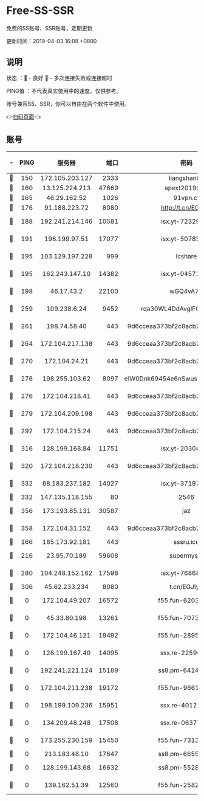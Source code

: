 # Free-SS-SSR

免费的SS账号、SSR账号，定期更新

更新时间：2019-04-03 16:08 +0800

## 说明

状态     ：🙂 - 良好 🙁 - 多次连接失败或连接超时

PING值   ：不代表真实使用中的速度，仅供参考。

账号兼容SS、SSR，你可以自由在两个软件中使用。

👉[扫码页面](https://liesauer.github.io/Free-SS-SSR/)👈

## 账号

|-|PING|服务器|端口|密码|加密方式|区域|
|:----:|:----:|:-----:|-----:|:----:|:----:|:----:|
|🙂|150|172.105.203.127|2333|liangshanbo|chacha20|JP|
|🙂|160|13.125.224.213|47669|apext2019001|chacha20|KR|
|🙂|165|46.29.162.52|1026|91vpn.cf|rc4-md5|RU|
|🙂|176|91.188.223.72|8080|http://t.cn/EGJIyrl|rc4-md5|RU|
|🙂|188|192.241.214.146|10581|isx.yt-72329073|aes-256-cfb|US|
|🙂|191|198.199.97.51|17077|isx.yt-50785240|aes-256-cfb|US|
|🙂|195|103.129.197.228|999|lcshare|aes-256-cfb|US|
|🙂|195|162.243.147.10|14382|isx.yt-04571703|aes-256-cfb|US|
|🙂|198|46.17.43.2|22100|wGQ4vA7D|aes-256-gcm|RU|
|🙂|259|109.238.6.24|9452|rqa30WL4DdAvgIFG6Fs3znzTa|aes-256-cfb|FR|
|🙂|261|198.74.58.40|443|9d6cceaa373bf2c8acb22e60b6a58be6|aes-256-cfb|US|
|🙂|264|172.104.217.138|443|9d6cceaa373bf2c8acb22e60b6a58be6|aes-256-cfb|US|
|🙂|270|172.104.24.21|443|9d6cceaa373bf2c8acb22e60b6a58be6|aes-256-cfb|US|
|🙂|276|198.255.103.62|8097|eIW0Dnk69454e6nSwuspv9DmS201tQ0D|aes-256-cfb|US|
|🙂|276|172.104.218.41|443|9d6cceaa373bf2c8acb22e60b6a58be6|aes-256-cfb|US|
|🙂|279|172.104.209.198|443|9d6cceaa373bf2c8acb22e60b6a58be6|aes-256-cfb|US|
|🙂|292|172.104.215.24|443|9d6cceaa373bf2c8acb22e60b6a58be6|aes-256-cfb|US|
|🙂|316|128.199.168.84|11751|isx.yt-20304770|aes-256-cfb|SG|
|🙂|320|172.104.218.230|443|9d6cceaa373bf2c8acb22e60b6a58be6|aes-256-cfb|US|
|🙂|332|68.183.237.182|14027|isx.yt-37197228|aes-256-cfb|SG|
|🙂|332|147.135.118.155|80|2546|chacha20|US|
|🙂|356|173.193.85.131|30587|jaz|aes-256-cfb|US|
|🙂|358|172.104.31.152|443|9d6cceaa373bf2c8acb22e60b6a58be6|aes-256-cfb|US|
|🙂|166|185.173.92.181|443|sssru.icu|rc4-md5|RU|
|🙂|216|23.95.70.189|59608|supermyssr|chacha20-ietf|US|
|🙂|280|104.248.152.162|17598|isx.yt-76868114|aes-256-cfb|SG|
|🙂|306|45.62.233.234|8080|t.cn/EGJIyrl|rc4-md5|CA|
|🙁|0|172.104.49.207|16572|f55.fun-62039376|aes-256-cfb|SG|
|🙁|0|45.33.80.198|13261|f55.fun-70732084|aes-256-cfb|US|
|🙁|0|172.104.46.121|19492|f55.fun-28953423|aes-256-cfb|SG|
|🙁|0|128.199.167.40|14095|ssx.re-22596370|aes-256-cfb|SG|
|🙁|0|192.241.221.124|15189|ss8.pm-64148140|aes-256-cfb|US|
|🙁|0|172.104.211.238|19172|f55.fun-96617780|aes-256-cfb|US|
|🙁|0|198.199.109.236|15951|ssx.re-40122828|aes-256-cfb|US|
|🙁|0|134.209.48.248|17508|ssx.re-06377061|aes-256-cfb|US|
|🙁|0|173.255.230.159|15450|f55.fun-73133420|aes-256-cfb|US|
|🙁|0|213.183.48.10|17647|ss8.pm-66557674|rc4-md5|RU|
|🙁|0|128.199.143.68|16632|ss8.pm-55286223|aes-256-cfb|SG|
|🙁|0|139.162.51.39|12560|f55.fun-25829930|aes-256-cfb|SG|
